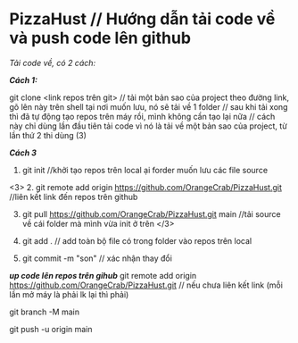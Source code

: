# PizzaHust // Hướng dẫn tải code về và push code lên github

_Tải code về, có 2 cách:_

_**Cách 1:**_

git clone <link repos trên git> // tải một bản sao của project theo đường link, gõ lên này trên shell tại nơi muốn lưu, nó sẽ tải về 1 folder
                                // sau khi tải xong thì đã tự động tạo repos trên máy rồi, mình không cần tạo lại nữa
                                // cách này chỉ dùng lần đầu tiên tải code vì nó là tải về một bản sao của project, từ lần thứ 2 thi dùng (3)

_**Cách 3**_
1. git init //khởi tạo repos trên local ại forder muốn lưu các file source

<3>
2. git remote add origin https://github.com/OrangeCrab/PizzaHust.git   //liên kết link đến repos trên github

3. git pull https://github.com/OrangeCrab/PizzaHust.git main    //tải source về cái folder mà mình vừa init ở trên
</3>
4. git add .              // add toàn bộ file có trong folder vào repos trên local

5. git commit -m "son"    // xác nhận thay đổi

_**up code lên repos trên gihub**_
git remote add origin https://github.com/OrangeCrab/PizzaHust.git // nếu chưa liên kết link (mỗi lần mở máy là phải lk lại thì phải)

git branch -M main      

git push -u origin main
